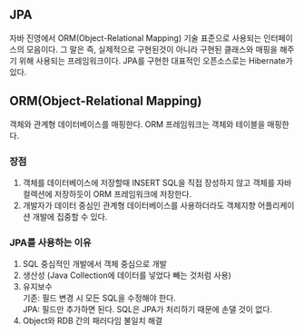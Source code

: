 ## JPA
자바 진영에서 ORM(Object-Relational Mapping) 기술 표준으로 사용되는 인터페이스의 모음이다. 그 말은 즉, 실제적으로 구현된것이 아니라 구현된 클래스와 매핑을 해주기 위해 사용되는 프레임워크이다. JPA를 구현한 대표적인 오픈소스로는 Hibernate가 있다.

## ORM(Object-Relational Mapping)
객체와 관계형 데이터베이스를 매핑한다. ORM 프레임워크는 객체와 테이블을 매핑한다.

### 장점
1. 객체를 데이터베이스에 저장할때 INSERT SQL을 직접 장성하지 않고 객체를 자바 컬렉션에 저장하듯이 ORM 프레임워크에 저장한다.
2. 개발자가 데이터 중심인 관계형 데이터베이스를 사용하더라도 객체지향 어플리케이션 개발에 집중할 수 있다. 

### JPA를 사용하는 이유
1. SQL 중심적인 개발에서 객체 중심으로 개발
2. 생산성 (Java Collection에 데이터를 넣었다 빼는 것처럼 사용)
3. 유지보수   
기존: 필드 변경 시 모든 SQL을 수정해야 한다.   
JPA: 필드만 추가하면 된다. SQL은 JPA가 처리하기 때문에 손댈 것이 없다.
4. Object와 RDB 간의 패러다임 불일치 해결
